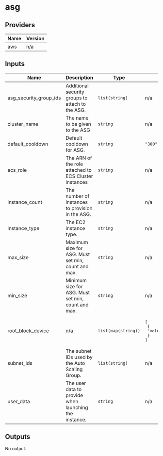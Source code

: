 # asg

<!-- BEGINNING OF PRE-COMMIT-TERRAFORM DOCS HOOK -->
## Providers

| Name | Version |
|------|---------|
| aws | n/a |

## Inputs

| Name | Description | Type | Default | Required |
|------|-------------|------|---------|:-----:|
| asg\_security\_group\_ids | Additional security groups to attach to the ASG. | `list(string)` | n/a | yes |
| cluster\_name | The name to be given to the ASG | `string` | n/a | yes |
| default\_cooldown | Default cooldown for ASG. | `string` | `"300"` | no |
| ecs\_role | The ARN of the role attached to ECS Cluster instances | `string` | n/a | yes |
| instance\_count | The number of instances to provision in the ASG. | `string` | n/a | yes |
| instance\_type | The EC2 instance type. | `string` | n/a | yes |
| max\_size | Maximum size for ASG. Must set min, count and max. | `string` | n/a | yes |
| min\_size | Minimum size for ASG. Must set min, count and max. | `string` | n/a | yes |
| root\_block\_device | n/a | `list(map(string))` | <pre>[<br>  {<br>    "volume_size": "30"<br>  }<br>]</pre> | no |
| subnet\_ids | The subnet IDs used by the Auto Scaling Group. | `list(string)` | n/a | yes |
| user\_data | The user data to provide when launching the instance. | `string` | n/a | yes |

## Outputs

No output.

<!-- END OF PRE-COMMIT-TERRAFORM DOCS HOOK -->

